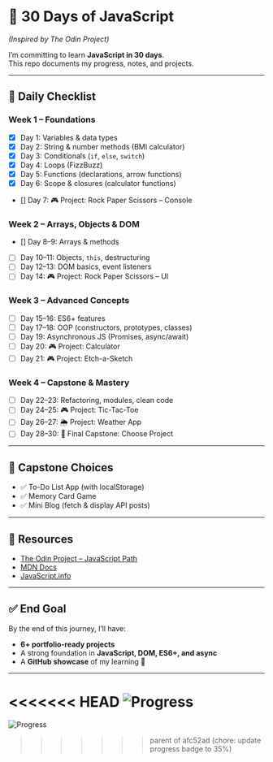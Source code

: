 # 🚀 30 Days of JavaScript  
*(Inspired by The Odin Project)*  

I’m committing to learn **JavaScript in 30 days**.  
This repo documents my progress, notes, and projects.  

---

## 📅 Daily Checklist  

### Week 1 – Foundations  
- [x] Day 1: Variables & data types  
- [x] Day 2: String & number methods (BMI calculator)  
- [x] Day 3: Conditionals (`if`, `else`, `switch`)  
- [x] Day 4: Loops (FizzBuzz)  
- [x] Day 5: Functions (declarations, arrow functions)  
- [x] Day 6: Scope & closures (calculator functions)  
- [] Day 7: 🎮 Project: Rock Paper Scissors – Console  

### Week 2 – Arrays, Objects & DOM  
- [] Day 8–9: Arrays & methods  
- [ ] Day 10–11: Objects, `this`, destructuring  
- [ ] Day 12–13: DOM basics, event listeners  
- [ ] Day 14: 🎮 Project: Rock Paper Scissors – UI  

### Week 3 – Advanced Concepts  
- [ ] Day 15–16: ES6+ features  
- [ ] Day 17–18: OOP (constructors, prototypes, classes)  
- [ ] Day 19: Asynchronous JS (Promises, async/await)  
- [ ] Day 20: 🎮 Project: Calculator  
- [ ] Day 21: 🎮 Project: Etch-a-Sketch  

### Week 4 – Capstone & Mastery  
- [ ] Day 22–23: Refactoring, modules, clean code  
- [ ] Day 24–25: 🎮 Project: Tic-Tac-Toe  
- [ ] Day 26–27: 🌦️ Project: Weather App  
- [ ] Day 28–30: 🎉 Final Capstone: Choose Project  

---

## 🎯 Capstone Choices  
- ✅ To-Do List App (with localStorage)  
- ✅ Memory Card Game  
- ✅ Mini Blog (fetch & display API posts)  

---

## 📖 Resources  
- [The Odin Project – JavaScript Path](https://www.theodinproject.com/paths/foundations/courses/foundations)  
- [MDN Docs](https://developer.mozilla.org/en-US/docs/Web/JavaScript)  
- [JavaScript.info](https://javascript.info/)  

---

## ✅ End Goal  
By the end of this journey, I’ll have:  
- **6+ portfolio-ready projects**  
- A strong foundation in **JavaScript, DOM, ES6+, and async**  
- A **GitHub showcase** of my learning 🚀  

---

<<<<<<< HEAD
![Progress](https://img.shields.io/badge/Progress-33%25-brightgreen?style=for-the-badge)
=======
![Progress](https://img.shields.io/badge/Progress-33%25-brightgreen?style=for-the-badge)
>>>>>>> parent of afc52ad (chore: update progress badge to 35%)
